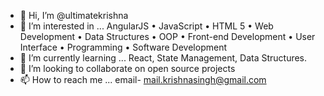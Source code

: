 - 👋 Hi, I’m @ultimatekrishna
- 👀 I’m interested in ... AngularJS • JavaScript • HTML 5 • Web Development • Data Structures • OOP • Front-end Development • User Interface • Programming • Software Development
- 🌱 I’m currently learning ... React, State Management, Data Structures.
- 💞️ I’m looking to collaborate on open source projects
- 📫 How to reach me ... email- mail.krishnasingh@gmail.com

<!---
ultimatekrishna/ultimatekrishna is a ✨ special ✨ repository because its `README.md` (this file) appears on your GitHub profile.
You can click the Preview link to take a look at your changes.
--->
